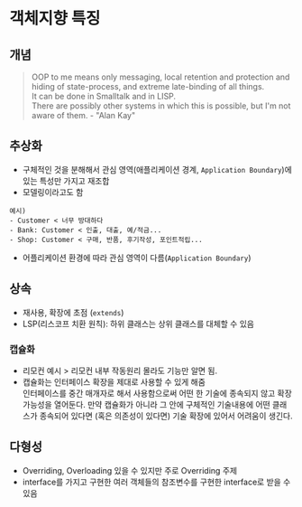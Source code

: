 # 객체지향 특징

## 개념

> OOP to me means only messaging, local retention and protection and hiding of state-process, and extreme late-binding of all things.  
> It can be done in Smalltalk and in LISP.  
> There are possibly other systems in which this is possible, but I'm not aware of them. - "Alan Kay"

## 추상화
- 구체적인 것을 분해해서 관심 영역(애플리케이션 경계, `Application Boundary`)에 있는 특성만 가지고 재조합
- 모델링이라고도 함

```
예시) 
- Customer < 너무 방대하다
- Bank: Customer < 인출, 대출, 예/적금...
- Shop: Customer < 구매, 반품, 후기작성, 포인트적립...
```
- 어플리케이션 환경에 따라 관심 영역이 다름(`Application Boundary`)

## 상속
- 재사용, 확장에 초점 (`extends`)
- LSP(리스코프 치환 원칙): 하위 클래스는 상위 클래스를 대체할 수 있음

### 캡슐화
- 리모컨 예시 > 리모컨 내부 작동원리 몰라도 기능만 알면 됨.
- 캡슐화는 인터페이스 확장을 제대로 사용할 수 있게 해줌  
  인터페이스를 중간 매개자로 해서 사용함으로써 어떤 한 기술에 종속되지 않고 확장가능성을 열어둔다. 만약 캡슐화가 아니라 그 안에 구체적인 기술내용에 어떤 클래스가 종속되어 있다면 (혹은 의존성이 있다면) 기술 확장에 있어서 어려움이 생긴다.

## 다형성
- Overriding, Overloading 있을 수 있지만 주로 Overriding 주제
- interface를 가지고 구현한 여러 객체들의 참조변수를 구현한 interface로 받을 수 있음

